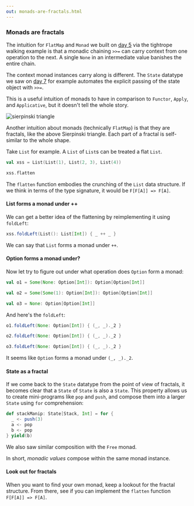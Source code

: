 ```yaml
---
out: monads-are-fractals.html
---
```


  [day5]: day5.html
  [day7]: day7.html

### Monads are fractals

The intuition for `FlatMap` and `Monad` we built on [day 5][day5]
via the tightrope walking example is that a monadic chaining `>>=`
can carry context from one operation to the next.
A single `None` in an intermediate value banishes the entire chain.

The context monad instances carry along is different.
The `State` datatype we saw on [day 7][day7] for example
automates the explicit passing of the state object with `>>=`.

This is a useful intuition of monads to have in comparison to `Functor`,
`Apply`, and `Applicative`, but it doesn't tell the whole story.

![sierpinski triangle](files/day9-sierpinski.png)

Another intuition about monads (technically `FlatMap`) is
that they are fractals, like the above Sierpinski triangle.
Each part of a fractal is self-similar to the whole shape.

Take `List` for example. A `List` of `List`s can be treated a flat `List`.

```scala mdoc
val xss = List(List(1), List(2, 3), List(4))

xss.flatten
```

The `flatten` function embodies the crunching of the `List` data structure.
If we think in terms of the type signature, it would be `F[F[A]] => F[A]`.

#### List forms a monad under ++

We can get a better idea of the flattening by reimplementing it using `foldLeft`:

```scala mdoc
xss.foldLeft(List(): List[Int]) { _ ++ _ }
```

We can say that `List` forms a monad under `++`.

#### Option forms a monad under?

Now let try to figure out under what operation does `Option` form a monad:

```scala mdoc
val o1 = Some(None: Option[Int]): Option[Option[Int]]

val o2 = Some(Some(1): Option[Int]): Option[Option[Int]]

val o3 = None: Option[Option[Int]]
```

And here's the `foldLeft`:

```scala mdoc
o1.foldLeft(None: Option[Int]) { (_, _)._2 }

o2.foldLeft(None: Option[Int]) { (_, _)._2 }

o3.foldLeft(None: Option[Int]) { (_, _)._2 }
```

It seems like `Option` forms a monad under `(_, _)._2`.

#### State as a fractal

If we come back to the `State` datatype from the point of view of fractals,
it becomes clear that a `State` of `State` is also a `State`.
This property allows us to create mini-programs like `pop` and `push`,
and compose them into a larger `State` using `for` comprehension:

```scala
def stackManip: State[Stack, Int] = for {
  _ <- push(3)
  a <- pop
  b <- pop
} yield(b)
```

We also saw similar composition with the `Free` monad.

In short, *monadic values* compose within the same monad instance.

#### Look out for fractals

When you want to find your own monad, keep a lookout for the fractal structure.
From there, see if you can implement the `flatten` function `F[F[A]] => F[A]`.
